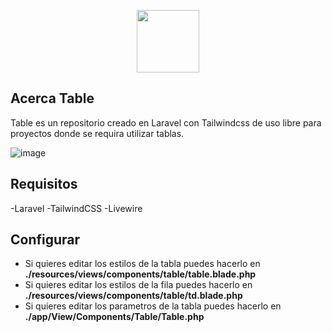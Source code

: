 <p align="center"><a href="https://github.com/Jorki3" target="_blank"><img src="https://avatars.githubusercontent.com/u/50352230?v=4" width="100"></a></p>


## Acerca Table

Table es un repositorio creado en Laravel con Tailwindcss de uso libre para proyectos donde se requira utilizar tablas.

![image](https://user-images.githubusercontent.com/50352230/235433278-69c2c517-27b5-4133-a601-e65ae2c75497.png)

## Requisitos

-Laravel
-TailwindCSS
-Livewire

## Configurar

<ul>
<li>Si quieres editar los estilos de la tabla puedes hacerlo en <b>./resources/views/components/table/table.blade.php</b> </li> 
<li>Si quieres editar los estilos de la fila puedes hacerlo en <b>./resources/views/components/table/td.blade.php</b> </li>
<li>Si quieres editar los parametros de la tabla puedes hacerlo en <b>./app/View/Components/Table/Table.php</b> </li>
</ul>
